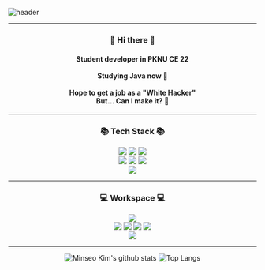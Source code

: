 ![header](https://capsule-render.vercel.app/api?type=waving&color=auto&height=250&section=header&text=Welcome!&fontSize=90&desc=%20Opal1031%20coding%20study%20🍀&descSize=20&fontAlignY=40&fontColor=ffffff)

---

<h3 align="center" class="heading-element" dir="auto">👋 Hi there 👋</h3>

<h4 align="center" class="heading-element" dir="auto">Student developer in PKNU CE 22<br/><br/>Studying Java now 🫠<br/><br/>Hope to get a job as a "White Hacker"<br/>But... Can I make it? 🥲</h4>

---

<h3 align="center" class="heading-element" dir="auto">📚 Tech Stack 📚</h3>

<div align=center>

<img src="https://img.shields.io/badge/Python-3776AB?style=flat&logo=Python&logoColor=white">
<img src="https://img.shields.io/badge/C-00599C?style=flat&logo=C&logoColor=white">
<img src="https://img.shields.io/badge/Java-007396?style=flat&logo=OpenJDK&logoColor=white">
<br/>
<img src="https://img.shields.io/badge/HTML5-E34F26?style=flat&logo=HTML5&logoColor=white">
<img src="https://img.shields.io/badge/CSS3-1572B6?style=flat&logo=CSS3&logoColor=white">
<img src="https://img.shields.io/badge/JavaScript-F7DF1E?style=flat&logo=JavaScript&logoColor=white">
<br/>
<img src="https://img.shields.io/badge/Github-181717?style=flat&logo=Github&logoColor=white">

</div>

---

<h3 align="center" class="heading-element" dir="auto">💻 Workspace 💻</h3>

<div align=center>

<img src="https://img.shields.io/badge/Windows-0078D6?style=flat&logo=Windows&logoColor=white">
<br/>
<img src="https://img.shields.io/badge/Visual Studio Code-0078D6?style=flat&logo=VSCode&logoColor=white">
<img src="https://img.shields.io/badge/Pycharm-000000?style=flat&logo=Pycharm&logoColor=white">
<img src="https://img.shields.io/badge/Eclipse IDE-000000?style=flat&logo=Eclipse IDE&logoColor=white">
<img src="https://img.shields.io/badge/Jupyter-F37626?style=flat&logo=Jupyter&logoColor=white">
<br/>
<img src="https://img.shields.io/badge/Notion-000000?style=flat&logo=Notion&logoColor=white">

</div>

---

<div align=center>

![Minseo Kim's github stats](https://github-readme-stats.vercel.app/api?username=Opal1031&show_icons=true&theme=tokyonight)
![Top Langs](https://github-readme-stats.vercel.app/api/top-langs/?username=opal1031&layout=compact&theme=tokyonight)

</div>